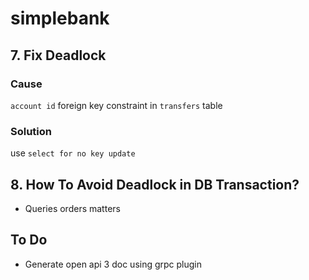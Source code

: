 # simplebank

## 7. Fix Deadlock

### Cause

`account id` foreign key constraint in `transfers` table

### Solution

use `select for no key update`

## 8. How To Avoid Deadlock in DB Transaction?

- Queries orders matters

## To Do

- Generate open api 3 doc using grpc plugin
